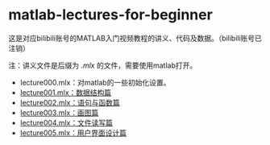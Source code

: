 # matlab-lectures-for-beginner
这是对应bilibili账号的MATLAB入门视频教程的讲义、代码及数据。（bilibili账号已注销）

注：讲义文件是后缀为 *.mlx* 的文件，需要使用matlab打开。

- lecture000.mlx：对matlab的一些初始化设置。
- [lecture001.mlx：数据结构篇](https://www.bilibili.com/video/BV1cJ411u7hP)
- [lecture002.mlx：语句与函数篇](https://www.bilibili.com/video/BV1KE411f7qw)
- [lecture003.mlx：画图篇](https://www.bilibili.com/video/BV1kE411q7Sz)
- [lecture004.mlx：文件读写篇](https://www.bilibili.com/video/BV14J41167qc)
- [lecture005.mlx：用户界面设计篇](https://www.bilibili.com/video/BV13J41147Lc)
